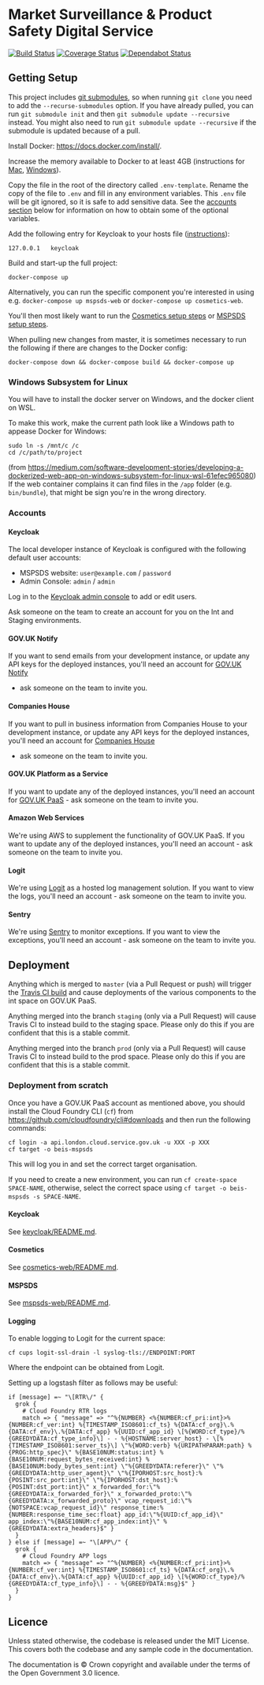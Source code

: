 # Market Surveillance & Product Safety Digital Service

[![Build Status](https://travis-ci.org/UKGovernmentBEIS/beis-mspsds.svg?branch=master)](https://travis-ci.org/UKGovernmentBEIS/beis-mspsds)
[![Coverage Status](https://coveralls.io/repos/github/UKGovernmentBEIS/beis-mspsds/badge.svg?branch=master)](https://coveralls.io/github/UKGovernmentBEIS/beis-mspsds?branch=master)
[![Dependabot Status](https://api.dependabot.com/badges/status?host=github&repo=UKGovernmentBEIS/beis-mspsds)](https://dependabot.com)


## Getting Setup

This project includes [git submodules](https://git-scm.com/book/en/v2/Git-Tools-Submodules), so when running `git clone` you need to add the `--recurse-submodules` option.
If you have already pulled, you can run `git submodule init` and then `git submodule update --recursive` instead. 
You might also need to run `git submodule update --recursive` if the submodule is updated because of a pull.

Install Docker: https://docs.docker.com/install/.

Increase the memory available to Docker to at least 4GB (instructions for [Mac](https://docs.docker.com/docker-for-mac/#advanced), [Windows](https://docs.docker.com/docker-for-windows/#advanced)).

Copy the file in the root of the directory called `.env-template`.
Rename the copy of the file to `.env` and fill in any environment variables.
This `.env` file will be git ignored, so it is safe to add sensitive data.
See the [accounts section](#accounts) below for information on how to obtain some of the optional variables.

Add the following entry for Keycloak to your hosts file ([instructions](https://support.rackspace.com/how-to/modify-your-hosts-file/)):

    127.0.0.1   keycloak

Build and start-up the full project:

    docker-compose up

Alternatively, you can run the specific component you're interested in using e.g. `docker-compose up mspsds-web` or `docker-compose up cosmetics-web`.

You'll then most likely want to run the [Cosmetics setup steps](cosmetics-web/README.md#getting-setup) or [MSPSDS setup steps](mspsds-web/README.md#getting-setup).

When pulling new changes from master, it is sometimes necessary to run the following
if there are changes to the Docker config:

    docker-compose down && docker-compose build && docker-compose up


### Windows Subsystem for Linux

You will have to install the docker server on Windows, and the docker client on WSL.

To make this work, make the current path look like a Windows path to appease Docker for Windows:

    sudo ln -s /mnt/c /c
    cd /c/path/to/project

(from https://medium.com/software-development-stories/developing-a-dockerized-web-app-on-windows-subsystem-for-linux-wsl-61efec965080)
If the web container complains it can find files in the `/app` folder (e.g. `bin/bundle`), that might be sign you're in
the wrong directory.


### Accounts

#### Keycloak

The local developer instance of Keycloak is configured with the following default user accounts:
* MSPSDS website: `user@example.com` / `password`
* Admin Console: `admin` / `admin`

Log in to the [Keycloak admin console](http://keycloak:8080/auth/admin) to add or edit users.

Ask someone on the team to create an account for you on the Int and Staging environments.

#### GOV.UK Notify

If you want to send emails from your development instance, or update any API keys for the deployed instances,
you'll need an account for [GOV.UK Notify](https://www.notifications.service.gov.uk)
- ask someone on the team to invite you.


#### Companies House

If you want to pull in business information from Companies House to your development instance,
or update any API keys for the deployed instances, you'll need an account for
[Companies House](https://developer.companieshouse.gov.uk/api/docs/)
- ask someone on the team to invite you.


#### GOV.UK Platform as a Service

If you want to update any of the deployed instances, you'll need an account for
[GOV.UK PaaS](https://admin.london.cloud.service.gov.uk/) - ask someone on the team to invite you.


#### Amazon Web Services

We're using AWS to supplement the functionality of GOV.UK PaaS.
If you want to update any of the deployed instances, you'll need an account - ask someone on the team to invite you.


#### Logit

We're using [Logit](https://logit.io) as a hosted log management solution.
If you want to view the logs, you'll need an account - ask someone on the team to invite you.


#### Sentry

We're using [Sentry](https://sentry.io) to monitor exceptions.
If you want to view the exceptions, you'll need an account - ask someone on the team to invite you.


## Deployment

Anything which is merged to `master` (via a Pull Request or push) will trigger the
[Travis CI build](https://travis-ci.org/UKGovernmentBEIS/beis-mspsds)
and cause deployments of the various components to the int space on GOV.UK PaaS.

Anything merged into the branch `staging` (only via a Pull Request) will cause Travis CI to instead build to the staging
space.
Please only do this if you are confident that this is a stable commit.

Anything merged into the branch `prod` (only via a Pull Request) will cause Travis CI to instead build to the prod
space.
Please only do this if you are confident that this is a stable commit.

### Deployment from scratch

Once you have a GOV.UK PaaS account as mentioned above, you should install the Cloud Foundry CLI (`cf`) from
https://github.com/cloudfoundry/cli#downloads and then run the following commands:

    cf login -a api.london.cloud.service.gov.uk -u XXX -p XXX
    cf target -o beis-mspsds

This will log you in and set the correct target organisation.

If you need to create a new environment, you can run `cf create-space SPACE-NAME`, otherwise, select the correct space using `cf target -o beis-mspsds -s SPACE-NAME`.


#### Keycloak

See [keycloak/README.md](keycloak/README.md#deployment-from-scratch).


#### Cosmetics

See [cosmetics-web/README.md](cosmetics-web/README.md#deployment-from-scratch).


#### MSPSDS

See [mspsds-web/README.md](mspsds-web/README.md#deployment-from-scratch).


#### Logging

To enable logging to Logit for the current space:

    cf cups logit-ssl-drain -l syslog-tls://ENDPOINT:PORT

Where the endpoint can be obtained from Logit.

Setting up a logstash filter as follows may be useful:

    if [message] =~ "\[RTR\/" {
      grok {
        # Cloud Foundry RTR logs
        match => { "message" => "^%{NUMBER} <%{NUMBER:cf_pri:int}>%{NUMBER:cf_ver:int} %{TIMESTAMP_ISO8601:cf_ts} %{DATA:cf_org}\.%{DATA:cf_env}\.%{DATA:cf_app} %{UUID:cf_app_id} \[%{WORD:cf_type}/%{GREEDYDATA:cf_type_info}\] - - %{HOSTNAME:server_host} - \[%{TIMESTAMP_ISO8601:server_ts}\] \"%{WORD:verb} %{URIPATHPARAM:path} %{PROG:http_spec}\" %{BASE10NUM:status:int} %{BASE10NUM:request_bytes_received:int} %{BASE10NUM:body_bytes_sent:int} \"%{GREEDYDATA:referer}\" \"%{GREEDYDATA:http_user_agent}\" \"%{IPORHOST:src_host}:%{POSINT:src_port:int}\" \"%{IPORHOST:dst_host}:%{POSINT:dst_port:int}\" x_forwarded_for:\"%{GREEDYDATA:x_forwarded_for}\" x_forwarded_proto:\"%{GREEDYDATA:x_forwarded_proto}\" vcap_request_id:\"%{NOTSPACE:vcap_request_id}\" response_time:%{NUMBER:response_time_sec:float} app_id:\"%{UUID:cf_app_id}\" app_index:\"%{BASE10NUM:cf_app_index:int}\" %{GREEDYDATA:extra_headers}$" }
      }
    } else if [message] =~ "\[APP\/" {
      grok {
        # Cloud Foundry APP logs
        match => { "message" => "^%{NUMBER} <%{NUMBER:cf_pri:int}>%{NUMBER:cf_ver:int} %{TIMESTAMP_ISO8601:cf_ts} %{DATA:cf_org}\.%{DATA:cf_env}\.%{DATA:cf_app} %{UUID:cf_app_id} \[%{WORD:cf_type}/%{GREEDYDATA:cf_type_info}\] - - %{GREEDYDATA:msg}$" }
      }
    }


## Licence

Unless stated otherwise, the codebase is released under the MIT License. This covers both the codebase and any sample code in the documentation.

The documentation is © Crown copyright and available under the terms of the Open Government 3.0 licence.
